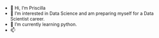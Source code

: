 - 👋 Hi, I’m Priscilla
- 👀 I’m interested in Data Science and am preparing myself for a Data Scientist career. 
- 🌱 I’m currently learning python.
- 📫 

<!---
priscng/priscng is a ✨ special ✨ repository because its `README.md` (this file) appears on your GitHub profile.
You can click the Preview link to take a look at your changes.
--->
